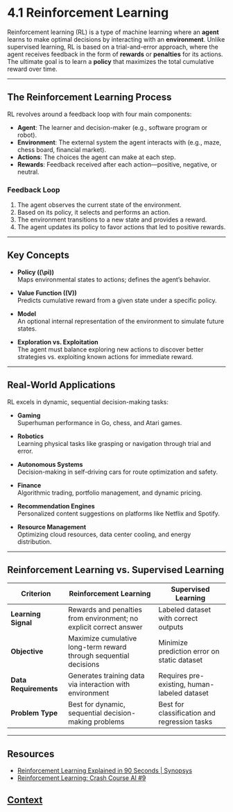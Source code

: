 # 4.1 Reinforcement Learning

Reinforcement learning (RL) is a type of machine learning where an **agent** learns to make optimal decisions by interacting with an **environment**. Unlike supervised learning, RL is based on a trial-and-error approach, where the agent receives feedback in the form of **rewards** or **penalties** for its actions. The ultimate goal is to learn a **policy** that maximizes the total cumulative reward over time.

---

## The Reinforcement Learning Process

RL revolves around a feedback loop with four main components:

- **Agent**: The learner and decision-maker (e.g., software program or robot).
- **Environment**: The external system the agent interacts with (e.g., maze, chess board, financial market).
- **Actions**: The choices the agent can make at each step.
- **Rewards**: Feedback received after each action—positive, negative, or neutral.

### Feedback Loop

1. The agent observes the current state of the environment.
2. Based on its policy, it selects and performs an action.
3. The environment transitions to a new state and provides a reward.
4. The agent updates its policy to favor actions that led to positive rewards.

---

## Key Concepts

- **Policy (\(\pi\))**  
  Maps environmental states to actions; defines the agent’s behavior.

- **Value Function (\(V\))**  
  Predicts cumulative reward from a given state under a specific policy.

- **Model**  
  An optional internal representation of the environment to simulate future states.

- **Exploration vs. Exploitation**  
  The agent must balance exploring new actions to discover better strategies vs. exploiting known actions for immediate reward.

---

## Real-World Applications

RL excels in dynamic, sequential decision-making tasks:

- **Gaming**  
  Superhuman performance in Go, chess, and Atari games.

- **Robotics**  
  Learning physical tasks like grasping or navigation through trial and error.

- **Autonomous Systems**  
  Decision-making in self-driving cars for route optimization and safety.

- **Finance**  
  Algorithmic trading, portfolio management, and dynamic pricing.

- **Recommendation Engines**  
  Personalized content suggestions on platforms like Netflix and Spotify.

- **Resource Management**  
  Optimizing cloud resources, data center cooling, and energy distribution.

---

## Reinforcement Learning vs. Supervised Learning

| Criterion              | Reinforcement Learning                                                                 | Supervised Learning                                                             |
|------------------------|----------------------------------------------------------------------------------------|---------------------------------------------------------------------------------|
| **Learning Signal**     | Rewards and penalties from environment; no explicit correct answer                     | Labeled dataset with correct outputs                                            |
| **Objective**           | Maximize cumulative long-term reward through sequential decisions                      | Minimize prediction error on static dataset                                     |
| **Data Requirements**   | Generates training data via interaction with environment                               | Requires pre-existing, human-labeled dataset                                   |
| **Problem Type**        | Best for dynamic, sequential decision-making problems                                  | Best for classification and regression tasks                                   |

---

## Resources

- [Reinforcement Learning Explained in 90 Seconds | Synopsys](https://www.youtube.com/watch?v=C2zw2H1c5Fk)  
- [Reinforcement Learning: Crash Course AI #9](https://www.youtube.com/watch?v=nIgIv4IfJ6s)

## [Context](./../context.md)
